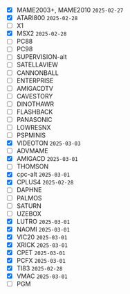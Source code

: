 - [x] MAME2003+, MAME2010 `2025-02-27`
- [x] ATARI800 `2025-02-28`
- [ ] X1
- [x] MSX2 `2025-02-28`
- [ ] PC88
- [ ] PC98
- [ ] SUPERVISION-alt
- [ ] SATELLAVIEW
- [ ] CANNONBALL
- [ ] ENTERPRISE
- [ ] AMIGACDTV
- [ ] CAVESTORY
- [ ] DINOTHAWR
- [ ] FLASHBACK
- [ ] PANASONIC
- [ ] LOWRESNX
- [ ] PSPMINIS
- [x] VIDEOTON `2025-03-03`
- [ ] ADVMAME
- [x] AMIGACD `2025-03-01`
- [ ] THOMSON
- [x] cpc-alt `2025-03-01`
- [x] CPLUS4 `2025-02-28`
- [ ] DAPHNE
- [ ] PALMOS
- [ ] SATURN
- [ ] UZEBOX
- [x] LUTRO `2025-03-01`
- [x] NAOMI `2025-03-01`
- [x] VIC20 `2025-03-01`
- [x] XRICK `2025-03-01`
- [x] CPET `2025-03-01`
- [x] PCFX `2025-03-01`
- [x] TI83 `2025-02-28`
- [x] VMAC `2025-03-01`
- [ ] PGM
